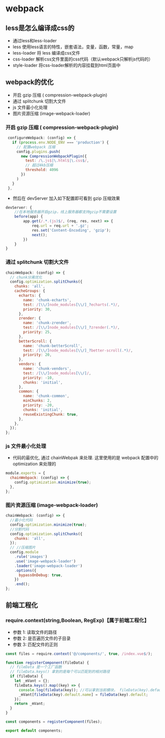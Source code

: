 # webpack

## less是怎么编译成css的

- 通过less和less-loader
- less 使用less语言的特性，嵌套语法，变量，函数，常量，map
- less-loader 将 less 编译成css文件
- css-loader 解析css文件里面的css代码（默认webpack只解析js代码的）
- style-loader 将css-loader解析的内容挂载到html页面中

## webpack的优化

- 开启 gzip 压缩 ( compression-webpack-plugin)
- 通过 splitchunk 切割大文件
- js 文件最小化处理
- 图片资源压缩 (image-webpack-loader)

### 开启 gzip 压缩 ( compression-webpack-plugin)

```js
 configureWebpack: (config) => {
   if (process.env.NODE_ENV === 'production') {
     // 配置webpack 压缩
     config.plugins.push(
       new CompressionWebpackPlugin({
         test: /\.js$|\.html$|\.css$/,
         // 超过4kb压缩
         threshold: 4096
       })
     )
   }
 },
```

- 然后在 devServer 加入如下配置即可看到 gzip 压缩效果

```js
devServer: {
    //在本地服务器开启gzip，线上服务器都支持gzip不需要设置
    before(app) {
        app.get(/.*.(js)$/, (req, res, next) => {
            req.url = req.url + '.gz';
            res.set('Content-Encoding', 'gzip');
            next();
        })
    }
}
```

### 通过 splitchunk 切割大文件

```js
chainWebpack: (config) => {
  // chunk分离优化
  config.optimization.splitChunks({
    chunks: 'all',
    cacheGroups: {
      echarts: {
        name: 'chunk-echarts',
        test: /[\\/]node_modules[\\/]_?echarts(.*)/,
        priority: 30,
      },
      zrender: {
        name: 'chunk-zrender',
        test: /[\\/]node_modules[\\/]_?zrender(.*)/,
        priority: 25,
      },
      betterScroll: {
        name: 'chunk-betterScroll',
        test: /[\\/]node_modules[\\/]_?better-scroll(.*)/,
        priority: 20,
      },
      vendors: {
        name: 'chunk-vendors',
        test: /[\\/]node_modules[\\/]/,
        priority: -10,
        chunks: 'initial',
      },
      common: {
        name: 'chunk-common',
        minChunks: 2,
        priority: -20,
        chunks: 'initial',
        reuseExistingChunk: true,
      },
    },
  });
};
```

### js 文件最小化处理

- 代码的最优化, 通过 chainWebpak 来处理. 这里使用的是 webpack 配置中的 optimization 来处理的

```js
module.exports = {
  chainWebpack: (config) => {
    config.optimization.minimize(true);
  },
};
```

### 图片资源压缩 (image-webpack-loader)

```js
chainWebpack: (config) => {
  //最小化代码
  config.optimization.minimize(true);
  //分割代码
  config.optimization.splitChunks({
    chunks: 'all',
  });
  // //压缩图片
  config.module
    .rule('images')
    .use('image-webpack-loader')
    .loader('image-webpack-loader')
    .options({
      bypassOnDebug: true,
    })
    .end();
};
```


## 前端工程化

### require.context(string,Boolean, RegExp)【属于前端工程化】

- 参数 1: 读取文件的路径
- 参数 2: 是否遍历文件的子目录
- 参数 3: 匹配文件的正则

```js
const files = require.context('@/components/', true, /index.vue$/);

function registerComponent(fileData) {
  // fileData 是一个工厂函数
  // fileData.keys() 拿到的是每个可以匹配到的相对路径
  if (fileData) {
    let _mVant = {};
    fileData.keys().map((key) => {
      console.log(fileData(key)); //可以拿到当前模块， fileData(key).default: 可以拿到当前模块内的内容
      _mVant[fileData(key).default.name] = fileData(key).default;
    });
    return _mVant;
  }
}

const components = registerComponent(files);

export default components;
```
